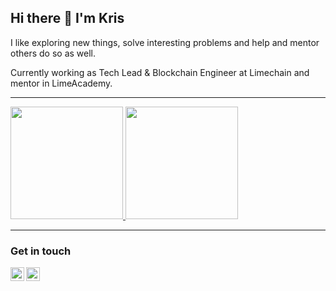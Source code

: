 ## Hi there 👋 I'm Kris

I like exploring new things, solve interesting problems and help and mentor others do so as well.

Currently working as Tech Lead & Blockchain Engineer at Limechain and mentor in LimeAcademy.

---

<a href="https://github.com/krisdimitrov">
  <img height="180em" src="https://github-readme-stats.vercel.app/api?username=krisdimitrov&theme=buefy&show_icons=true&count_private=true" />
  <img height="180em" src="https://github-readme-stats.vercel.app/api/top-langs/?username=krisdimitrov&theme=buefy&layout=compact" />
</a>

---

### Get in touch

[<img align="left" alt="Twitter" width="22px" src="https://cdn.jsdelivr.net/npm/simple-icons@v3/icons/twitter.svg" />](https://twitter.com/krisdimitrovv)
[<img align="left" alt="LinkedIn" width="22px" src="https://cdn.jsdelivr.net/npm/simple-icons@v3/icons/linkedin.svg" />](https://www.linkedin.com/in/krisdimitrov/)
